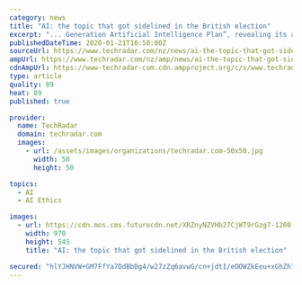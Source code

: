 ```yaml
---
category: news
title: "AI: the topic that got sidelined in the British election"
excerpt: "... Generation Artificial Intelligence Plan”, revealing its ambition to create an AI industry worth 1 trillion RM by 2030. Perhaps the most comprehensive of all, the plan involves a suite of initiatives that span R&D, talent development, regulations, ethics and security. Closer to home, France announced its own AI plan in 2018. Designed to ..."
publishedDateTime: 2020-01-21T10:50:00Z
sourceUrl: https://www.techradar.com/nz/news/ai-the-topic-that-got-sidelined-in-the-british-election
ampUrl: https://www.techradar.com/nz/amp/news/ai-the-topic-that-got-sidelined-in-the-british-election
cdnAmpUrl: https://www-techradar-com.cdn.ampproject.org/c/s/www.techradar.com/nz/amp/news/ai-the-topic-that-got-sidelined-in-the-british-election
type: article
quality: 89
heat: 89
published: true

provider:
  name: TechRadar
  domain: techradar.com
  images:
    - url: /assets/images/organizations/techradar.com-50x50.jpg
      width: 50
      height: 50

topics:
  - AI
  - AI Ethics

images:
  - url: https://cdn.mos.cms.futurecdn.net/XRZnyNZVHb27CjWT9rGzg7-1200-80.jpg
    width: 970
    height: 545
    title: "AI: the topic that got sidelined in the British election"

secured: "hlYJHNVW+GM7FfYa7DdBbDg4/w27zZq6avwG/cn+jdtI/eOOWZkEeu+xGhZh7YLpc54XLV4HmNtUdd6beLimBXI1RcN14AnUzCnEIlvBusCQlHvMoCNXJKW9rbof07GYpc84Raj7mNLsBOaDt8+X/WYZg9rzYVKP/SafvzQne7seW44BpiDe5wL+aXyNeJ+ChRrRi0GdUSzQ4Pnl8YO6HY8pEMIUMQcRcp+ZOmpXnLdMGC82oWeolRKSZxOay9VYzMZdFKPzOHpOLl4H0rXKcrxa63M7wpEmqsjbQg+oRiUK6/9EU6C6su85tsv6DSrmiLMgUbaWyDm1qmqdV1VR1oWowifeU3T4PQDHVGhdORUn7SzI/bS6Dig3Ka8VraWoTSQbLlZiqPMkVHTwzNX7rPaaoXKMso3cDyD0iyg6Tptx03xPncp2RiLEKV22lRS0QxJ04V4JyIU71SU3pi6jag==;v/po5P9qTZ207WSPUkumJw=="
---
```



